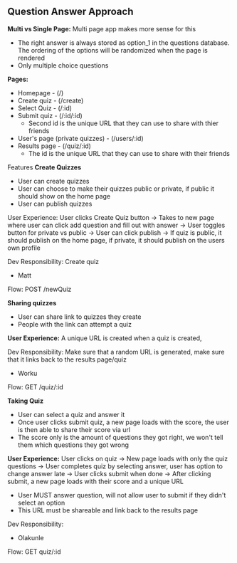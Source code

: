 ## Question Answer Approach

**Multi vs Single Page:** Multi page app makes more sense for this

- The right answer is always stored as option_1 in the questions database. The ordering of the options will be randomized when the page is rendered 
- Only multiple choice questions 

**Pages:**
- Homepage - (/)
- Create quiz - (/create)
- Select Quiz - (/:id)
- Submit quiz - (/:id/:id)
  - Second id is the unique URL that they can use to share with thier friends 
- User's page (private quizzes) - (/users/:id)
- Results page - (/quiz/:id)
  - The id is the unique URL that they can use to share with their friends 


Features
**Create Quizzes**
- User can create quizzes
- User can choose to make their quizzes public or private, if public it should show on the home page 
- User can publish quizzes 

User Experience: User clicks Create Quiz button -> Takes to new page where user can click add question and fill out with answer -> User toggles button for private vs public -> User can click publish -> If quiz is public, it should publish on the home page, if private, it should publish on the users own profile 

Dev Responsibility: Create quiz 
- Matt

Flow:
POST /newQuiz

**Sharing quizzes**
- User can share link to quizzes they create
- People with the link can attempt a quiz

**User Experience:** A unique URL is created when a quiz is created, 

Dev Responsibility: Make sure that a random URL is generated, make sure that it links back to the results page/quiz 
- Worku

Flow:
GET /quiz/:id 


**Taking Quiz**
- User can select a quiz and answer it 
- Once user clicks submit quiz, a new page loads with the score, the user is then able to share their score via url 
- The score only is the amount of questions they got right, we won't tell them which questions they got wrong 

**User Experience:** User clicks on quiz -> New page loads with only the quiz questions -> User completes quiz by selecting answer, user has option to change answer late -> User clicks submit when done -> After clicking submit, a new page loads with their score and a unique URL 
- User MUST answer question, will not allow user to submit if they didn't select an option 
- This URL must be shareable and link back to the results page 

Dev Responsibility: 
- Olakunle 

Flow: 
GET quiz/:id
